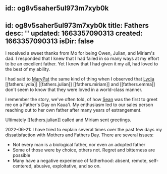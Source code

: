 id:: og8v5saher5ul973m7xyb0k
---
id: og8v5saher5ul973m7xyb0k
title: Fathers
desc: ''
updated: 1663357090313
created: 1663357090313
isDir: false
---
I received a sweet thanks from Mo for being Owen, Julian, and Miriam's dad. I responded that I knew that I had failed in so many ways at my effort to be an excellent father. Yet I knew that I had given it my all, had loved to the best of my ability.

I had said to [MaryPat](MaryPat.md) the same kind of thing when I observed that [Lydia](Lydia.md) [[fathers.lydia]] [[fathers.julian]] [[fathers.miriam]] and [[fathers.emma]] don't seem to know that they were loved in a world-class manner.

I remember the story, we've often told, of how  [Sean](Sean.md) was the first to greet me on a Father's Day on Kaua'i. My enthusiasm led to our sales person reaching out to her own father after many years of estrangement.

Ultimately [[fathers.julian]] called and Miriam sent greetings. 

2022-06-21:
I have tried to explain several times over the past few days my dissatisfaction with Mothers and Fathers Day. There are several issues:

- Not every man is a biological father, nor even an adopted father
- Some of those were by choice, others not. Regret and bitterness are possible
- Many have a negative experience of fatherhood: absent, remote, self-centered, abusive, exploitative, and so on.